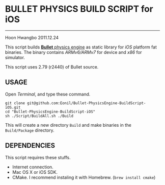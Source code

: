 # BULLET PHYSICS BUILD SCRIPT for iOS
-----
Hoon Hwangbo
2011.12.24




This script builds [**Bullet** physics engine](http://bulletphysics.org) as static library for *iOS* platform fat binaries.
The binary contains *ARMv6/ARMv7* for device and *x86* for simulator.

This script uses 2.79 (r2440) of Bullet source.










## USAGE

Open *Terminal*, and type these command.

	git clone git@github.com:Eonil/Bullet-PhysicsEngine-BuildScript-iOS.git
	cd "Bullet-PhysicsEngine-BuildScript-iOS"
	sh ./Script/BuildAll.sh ./Build

This will create a new directory `Build` and make binaries in the `Build/Package` directory.









## DEPENDENCIES

This script requires these stuffs.

- Internet connection.
- Mac OS X or iOS SDK.
- CMake. I recommend instaling it with Homebrew. (`brew install cmake`)

